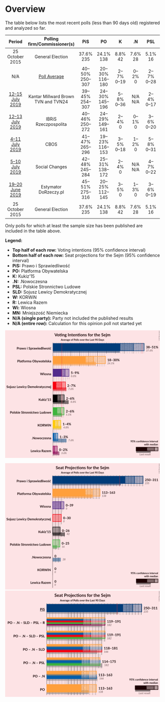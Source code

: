 # Overview

The table below lists the most recent polls (less than 90 days old) registered and analyzed so far.

| Period     | Polling firm/Commissioner(s) | PiS | PO | K | .N | PSL | SLD | W | R | Wi | MN |
|:----------:|:----------------------------:|:--:|:--:|:--:|:--:|:--:|:--:|:--:|:--:|:--:|:--:|
| 25 October 2015 | General Election | 37.6% <br> 235 | 24.1% <br> 138 | 8.8% <br> 42 | 7.6% <br> 28 | 5.1% <br> 16 | 7.6% <br> 0 | 4.8% <br> 0 | 3.6% <br> 0 | 0.0% <br> 0 | 0.2% <br> 1 |
| N/A | [Poll Average](average.html) | 40–50% <br> 250–307 | 20–30% <br> 116–180 | 2–7% <br> 0–19 | 0–2% <br> 0 | 2–7% <br> 0–28 | 2–7% <br> 0–31 | 1–5% <br> 0 | 1–3% <br> 0 | 3–8% <br> 0–35 | N/A <br> N/A |
| [12–15 July 2019](2019-07-15-KantarMillwardBrown.html) | Kantar Millward Brown <br> TVN and TVN24 | 39–45% <br> 254–307 | 24–30% <br> 145–196 | 5–8% <br> 0–36 | N/A <br> N/A | 2–4% <br> 0–17 | 1–3% <br> 0 | 2–4% <br> 0 | 1–3% <br> 0 | 4–7% <br> 0–18 | N/A <br> N/A |
| [12–13 July 2019](2019-07-13-IBRiS.html) | IBRiS <br> Rzeczpospolita | 40–46% <br> 250–272 | 24–29% <br> 149–161 | 2–4% <br> 0 | 0–1% <br> 0 | 3–6% <br> 0–20 | 5–7% <br> 14–31 | 3–5% <br> 0 | 1–2% <br> 0 | 3–6% <br> 0–28 | N/A <br> N/A |
| [4–11 July 2019](2019-07-11-CBOS.html) | CBOS | 41–47% <br> 265–296 | 19–23% <br> 116–153 | 3–5% <br> 0–18 | 1–2% <br> 0 | 5–8% <br> 0–31 | 2–4% <br> 0 | 2–4% <br> 0 | 1–2% <br> 0 | 3–5% <br> 0–25 | N/A <br> N/A |
| [5–10 July 2019](2019-07-10-SocialChanges.html) | Social Changes | 42–48% <br> 245–284 | 25–31% <br> 138–172 | 2–4% <br> 0 | N/A <br> N/A | 4–7% <br> 0–22 | 5–8% <br> 0–29 | N/A <br> N/A | N/A <br> N/A | 5–8% <br> 0–31 | N/A <br> N/A |
| [19–20 June 2019](2019-06-20-Estymator.html) | Estymator <br> DoRzeczy.pl | 45–51% <br> 275–316 | 20–25% <br> 112–145 | 3–5% <br> 0 | 1–3% <br> 0 | 3–6% <br> 0–19 | 3–6% <br> 0–16 | 1–3% <br> 0 | 1–3% <br> 0 | 6–9% <br> 23–39 | N/A <br> N/A |
| 25 October 2015 | General Election | 37.6% <br> 235 | 24.1% <br> 138 | 8.8% <br> 42 | 7.6% <br> 28 | 5.1% <br> 16 | 7.6% <br> 0 | 4.8% <br> 0 | 3.6% <br> 0 | 0.0% <br> 0 | 0.2% <br> 1 |

Only polls for which at least the sample size has been published are included in the table above.

**Legend:**
+ **Top half of each row:** Voting intentions (95% confidence interval)
+ **Bottom half of each row:** Seat projections for the Sejm (95% confidence interval)
+ **PiS:** Prawo i Sprawiedliwość
+ **PO:** Platforma Obywatelska
+ **K:** Kukiz’15
+ **.N:** .Nowoczesna
+ **PSL:** Polskie Stronnictwo Ludowe
+ **SLD:** Sojusz Lewicy Demokratycznej
+ **W:** KORWiN
+ **R:** Lewica Razem
+ **Wi:** Wiosna
+ **MN:** Mniejszość Niemiecka
+ **N/A (single party):** Party not included the published results
+ **N/A (entire row):** Calculation for this opinion poll not started yet


![Graph with voting intentions not yet produced](average.png "Voting Intentions")

![Graph with seats not yet produced](average-seats.png "Seats")
![Graph with coalitions seats not yet produced](average-coalitions-seats.png "Coalitions Seats")
